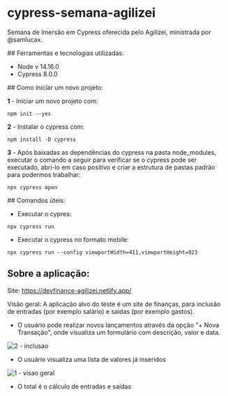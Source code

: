 ﻿# cypress-semana-agilizei
 
 Semana de Imersão em Cypress oferecida pelo Agilizei, ministrada por @samlucax.

 
﻿## Ferramentas e tecnologias utilizadas:

- Node v 14.16.0
- Cypress 8.0.0


﻿## Como iniciar um novo projeto:

**1** - Iniciar um novo projeto com:
```
npm init --yes
```

**2** - Instalar o cypress com:
```
npm install -D cypress
```

**3** - Após baixadas as dependências do cypress na pasta node_modules, executar o comando a seguir para verificar se o cypress pode ser executado, abrí-lo em caso positivo e criar a estrutura de pastas padrão para podermos trabalhar:
```
npx cypress open
```

﻿## Comandos úteis:

- Executar o cypres:
```
npx cypress run
```

- Executar o cypress no formato mobile:
```
npx cypress run --config viewportWidth=411,viewportHeight=823 
```



## Sobre a aplicação:


Site: https://devfinance-agilizei.netlify.app/

Visão geral: A aplicação alvo do teste é um site de finanças, para inclusão de entradas (por exemplo salário) e saídas (por exemplo gastos).

- O usuário pode realizar novos lançamentos através da opção "+ Nova Transação", onde visualiza um formulário com descrição, valor e data.

![2 - inclusao](https://user-images.githubusercontent.com/7033231/127940482-ea11a8bd-2da4-4f0a-b19b-47d610786783.png)


- O usuário visualiza uma lista de valores já inseridos

![1 - visao geral](https://user-images.githubusercontent.com/7033231/127940471-fa81c164-de29-40a0-b986-19d2f92ec5c3.png)


- O total é o cálculo de entradas e saídas


